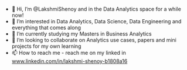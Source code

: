 - 👋 Hi, I’m @LakshmiShenoy and in the Data Analytics space for a while now!
- 👀 I’m interested in Data Analytics, Data Science, Data Engineering and everything that comes along
- 🌱 I’m currently studying my Masters in Business Analytics
- 💞️ I’m looking to collaborate on Analytics use cases, papers and mini projects for my own learning
- 📫 How to reach me - reach me on my linked in www.linkedin.com/in/lakshmi-shenoy-b1808a16

<!---
LakshmiShenoy/LakshmiShenoy is a ✨ special ✨ repository because its `README.md` (this file) appears on your GitHub profile.
You can click the Preview link to take a look at your changes.
--->
